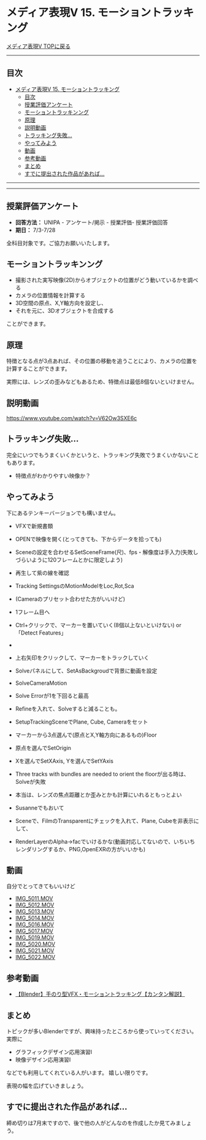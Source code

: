 # メディア表現V 15. モーショントラッキング

[メディア表現V TOPに戻る](./index.md)

---
## 目次

- [メディア表現V 15. モーショントラッキング](#メディア表現v-15-モーショントラッキング)
  - [目次](#目次)
  - [授業評価アンケート](#授業評価アンケート)
  - [モーショントラッキンング](#モーショントラッキンング)
  - [原理](#原理)
  - [説明動画](#説明動画)
  - [トラッキング失敗...](#トラッキング失敗)
  - [やってみよう](#やってみよう)
  - [動画](#動画)
  - [参考動画](#参考動画)
  - [まとめ](#まとめ)
  - [すでに提出された作品があれば...](#すでに提出された作品があれば)

---

---
## 授業評価アンケート
- **回答方法：** UNIPA - アンケート/掲示 - 授業評価- 授業評価回答
- **期日：** 7/3-7/28

全科目対象です。ご協力お願いいたします。

## モーショントラッキンング
- 撮影された実写映像(2D)からオブジェクトの位置がどう動いているかを調べる
- カメラの位置情報を計算する
- 3D空間の原点、X,Y軸方向を設定し、
- それを元に、3Dオブジェクトを合成する

ことができます。



## 原理
特徴となる点が3点あれば、その位置の移動を追うことにより、カメラの位置を計算することができます。

実際には、レンズの歪みなどもあるため、特徴点は最低8個ないといけません。

## 説明動画
https://www.youtube.com/watch?v=V62Ow3SXE6c

## トラッキング失敗...
完全にいつでもうまくいくかというと、トラッキング失敗でうまくいかないこともあります。

- 特徴点がわかりやすい映像か？



## やってみよう
下にあるテンキーバージョンでも構いません。

- VFXで新規書類
- OPENで映像を開く(とってきても、下からデータを拾っても)
- Sceneの設定を合わせるSetSceneFrame(尺)、fps・解像度は手入力(失敗しづらいように120フレームとかに限定しよう)
- 再生して紫の線を確認
- Tracking SettingsのMotionModelをLoc,Rot,Sca
- (Cameraのプリセット合わせた方がいいけど)
- 1フレーム目へ
- Ctrl+クリックで、マーカーを置いていく(8個以上ないといけない) or 「Detect Features」
- 
- 上右矢印をクリックして、マーカーをトラックしていく
- Solveパネルにして、SetAsBackgroudで背景に動画を設定
- SolveCameraMotion
- Solve Errorが1を下回ると最高
- Refineを入れて、Solveすると減ることも。

- SetupTrackingSceneでPlane, Cube, Cameraをセット
- マーカーから3点選んで(原点とX,Y軸方向にあるもの)Floor
- 原点を選んでSetOrigin
- Xを選んでSetXAxis, Yを選んでSetYAxis
- Three tracks with bundles are needed to orient the floorが出る時は、Solveが失敗
- 本当は、レンズの焦点距離とか歪みとかも計算にいれるともっとよい

- Susanneでもおいて
- Sceneで、FilmのTransparentにチェックを入れて、Plane, Cubeを非表示にして、
- RenderLayerのAlpha->facでいけるかな(動画対応してないので、いちいちレンダリングするか、PNG,OpenEXRの方がいいかも)



## 動画
自分でとってきてもいいけど
- [IMG_5011.MOV](./data/IMG_5011.MOV)
- [IMG_5012.MOV](./data/IMG_5012.MOV)
- [IMG_5013.MOV](./data/IMG_5013.MOV)
- [IMG_5014.MOV](./data/IMG_5014.MOV)
- [IMG_5016.MOV](./data/IMG_5016.MOV)
- [IMG_5017.MOV](./data/IMG_5017.MOV)
- [IMG_5019.MOV](./data/IMG_5019.MOV)
- [IMG_5020.MOV](./data/IMG_5020.MOV)
- [IMG_5021.MOV](./data/IMG_5021.MOV)
- [IMG_5022.MOV](./data/IMG_5022.MOV)

## 参考動画
- [【Blender】手のり型VFX・モーショントラッキング【カンタン解説】](https://www.youtube.com/watch?v=8G_gxqRJ55c)

## まとめ
トピックが多いBlenderですが、興味持ったところから使っていってください。
実際に
- グラフィックデザイン応用演習I
- 映像デザイン応用演習I

などでも利用してくれている人がいます。
嬉しい限りです。

表現の幅を広げていきましょう。

## すでに提出された作品があれば...
締め切りは7月末ですので、後で他の人がどんなのを作成したか見てみましょう。



